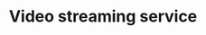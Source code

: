 ---
role: "Mobile Application Developer / DevOps"
title: "Video streaming service"
description: "Development of new features for the android app / Migration from Jenkins to Gitlab"
startDate: "2018-01-01"
endDate: "2018-08-31"
highlightTech: ["java", "android", "kotlin", "gitlab"]
tech: ["rest", "dagger", "jenkins", "rxjava"]
---